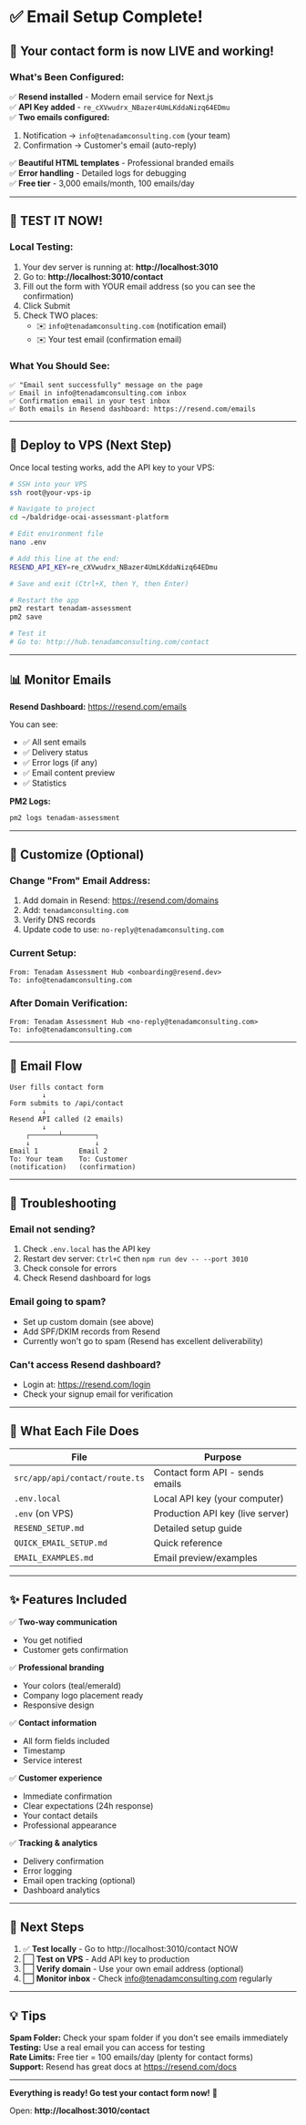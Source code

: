 # ✅ Email Setup Complete!

## 🎉 Your contact form is now LIVE and working!

### What's Been Configured:

✅ **Resend installed** - Modern email service for Next.js  
✅ **API Key added** - `re_cXVwudrx_NBazer4UmLKddaNizq64EDmu`  
✅ **Two emails configured:**
  1. Notification → `info@tenadamconsulting.com` (your team)
  2. Confirmation → Customer's email (auto-reply)

✅ **Beautiful HTML templates** - Professional branded emails  
✅ **Error handling** - Detailed logs for debugging  
✅ **Free tier** - 3,000 emails/month, 100 emails/day  

---

## 🧪 TEST IT NOW!

### Local Testing:
1. Your dev server is running at: **http://localhost:3010**
2. Go to: **http://localhost:3010/contact**
3. Fill out the form with YOUR email address (so you can see the confirmation)
4. Click Submit
5. Check TWO places:
   - ✉️ `info@tenadamconsulting.com` (notification email)
   - ✉️ Your test email (confirmation email)

### What You Should See:
```
✅ "Email sent successfully" message on the page
✅ Email in info@tenadamconsulting.com inbox
✅ Confirmation email in your test inbox
✅ Both emails in Resend dashboard: https://resend.com/emails
```

---

## 🚀 Deploy to VPS (Next Step)

Once local testing works, add the API key to your VPS:

```bash
# SSH into your VPS
ssh root@your-vps-ip

# Navigate to project
cd ~/baldridge-ocai-assessmant-platform

# Edit environment file
nano .env

# Add this line at the end:
RESEND_API_KEY=re_cXVwudrx_NBazer4UmLKddaNizq64EDmu

# Save and exit (Ctrl+X, then Y, then Enter)

# Restart the app
pm2 restart tenadam-assessment
pm2 save

# Test it
# Go to: http://hub.tenadamconsulting.com/contact
```

---

## 📊 Monitor Emails

**Resend Dashboard:** https://resend.com/emails

You can see:
- ✅ All sent emails
- ✅ Delivery status
- ✅ Error logs (if any)
- ✅ Email content preview
- ✅ Statistics

**PM2 Logs:**
```bash
pm2 logs tenadam-assessment
```

---

## 🎨 Customize (Optional)

### Change "From" Email Address:
1. Add domain in Resend: https://resend.com/domains
2. Add: `tenadamconsulting.com`
3. Verify DNS records
4. Update code to use: `no-reply@tenadamconsulting.com`

### Current Setup:
```
From: Tenadam Assessment Hub <onboarding@resend.dev>
To: info@tenadamconsulting.com
```

### After Domain Verification:
```
From: Tenadam Assessment Hub <no-reply@tenadamconsulting.com>
To: info@tenadamconsulting.com
```

---

## 📧 Email Flow

```
User fills contact form
        ↓
Form submits to /api/contact
        ↓
Resend API called (2 emails)
        ↓
    ┌───────┴────────┐
    ↓                ↓
Email 1          Email 2
To: Your team    To: Customer
(notification)   (confirmation)
```

---

## 🔧 Troubleshooting

### Email not sending?
1. Check `.env.local` has the API key
2. Restart dev server: `Ctrl+C` then `npm run dev -- --port 3010`
3. Check console for errors
4. Check Resend dashboard for logs

### Email going to spam?
- Set up custom domain (see above)
- Add SPF/DKIM records from Resend
- Currently won't go to spam (Resend has excellent deliverability)

### Can't access Resend dashboard?
- Login at: https://resend.com/login
- Check your signup email for verification

---

## 📝 What Each File Does

| File | Purpose |
|------|---------|
| `src/app/api/contact/route.ts` | Contact form API - sends emails |
| `.env.local` | Local API key (your computer) |
| `.env` (on VPS) | Production API key (live server) |
| `RESEND_SETUP.md` | Detailed setup guide |
| `QUICK_EMAIL_SETUP.md` | Quick reference |
| `EMAIL_EXAMPLES.md` | Email preview/examples |

---

## ✨ Features Included

✅ **Two-way communication**
  - You get notified
  - Customer gets confirmation

✅ **Professional branding**
  - Your colors (teal/emerald)
  - Company logo placement ready
  - Responsive design

✅ **Contact information**
  - All form fields included
  - Timestamp
  - Service interest

✅ **Customer experience**
  - Immediate confirmation
  - Clear expectations (24h response)
  - Your contact details
  - Professional appearance

✅ **Tracking & analytics**
  - Delivery confirmation
  - Error logging
  - Email open tracking (optional)
  - Dashboard analytics

---

## 🎯 Next Steps

1. ✅ **Test locally** - Go to http://localhost:3010/contact NOW
2. ⬜ **Test on VPS** - Add API key to production
3. ⬜ **Verify domain** - Use your own email address (optional)
4. ⬜ **Monitor inbox** - Check info@tenadamconsulting.com regularly

---

## 💡 Tips

**Spam Folder:** Check your spam folder if you don't see emails immediately  
**Testing:** Use a real email you can access for testing  
**Rate Limits:** Free tier = 100 emails/day (plenty for contact forms)  
**Support:** Resend has great docs at https://resend.com/docs  

---

**Everything is ready! Go test your contact form now!** 🚀

Open: **http://localhost:3010/contact**


